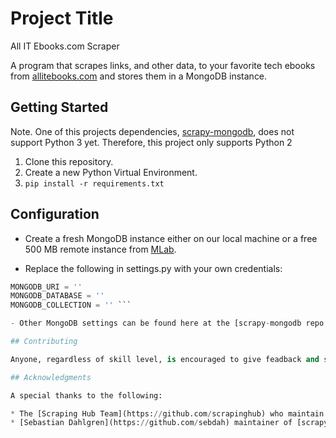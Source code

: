 # Project Title

All IT Ebooks.com Scraper

A program that scrapes links, and other data, to your favorite tech ebooks from [allitebooks.com](http://allitebooks.com) and stores them in a MongoDB instance.

## Getting Started

Note.  One of this projects dependencies, [scrapy-mongodb](https://github.com/sebdah/scrapy-mongodb), does not support Python 3 yet.  Therefore, this project only supports Python 2

1. Clone this repository.
2. Create a new Python Virtual Environment.
3. `pip install -r requirements.txt`

## Configuration

- Create a fresh MongoDB instance either on our local machine or a free 500 MB remote instance from [MLab](https://mlab.com).

- Replace the following in settings.py with your own credentials:
```Python
MONGODB_URI = ''
MONGODB_DATABASE = ''
MONGODB_COLLECTION = '' ```

- Other MongoDB settings can be found here at the [scrapy-mongodb repo.](https://github.com/sebdah/scrapy-mongodb/blob/master/README.md)

## Contributing

Anyone, regardless of skill level, is encouraged to give feadback and submit pull requests.

## Acknowledgments

A special thanks to the following:

* The [Scraping Hub Team](https://github.com/scrapinghub) who maintain the [Scrapy](https://github.com/scrapy/scrapy) project;
* [Sebastian Dahlgren](https://github.com/sebdah) maintainer of [scrapy-mongodb](https://github.com/sebdah/scrapy-mongodb)

